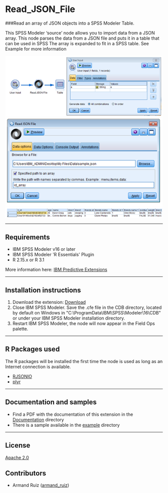 # Read_JSON_File
###Read an array of JSON objects into a SPSS Modeler Table.

This SPSS Modeler ‘source’ node allows you to import data from a JSON array. This node parses the data from a JSON file and puts it in a table that can be used in SPSS
The array is expanded to fit in a SPSS table. See Example for more information


![Map](https://raw.githubusercontent.com/IBMPredictiveAnalytics/Read-JSON-File/master/Screenshot/Illustration1_UserInput.png)
![Map](https://raw.githubusercontent.com/IBMPredictiveAnalytics/Read-JSON-File/master/Screenshot/Illustration2_DialogBox.png)
![Map](https://raw.githubusercontent.com/IBMPredictiveAnalytics/Read-JSON-File/master/Screenshot/Illustration3_OutputTable.PNG)



---
Requirements
----
- IBM SPSS Modeler v16 or later
- IBM SPSS Modeler 'R Essentials' Plugin
- R 2.15.x or R 3.1

More information here: [IBM Predictive Extensions][2]


---
Installation instructions
----
1. Download the extension: [Download][3] 
2. Close IBM SPSS Modeler. Save the .cfe file in the CDB directory, located by default on Windows in "C:\ProgramData\IBM\SPSS\Modeler\16\CDB" or under your IBM SPSS Modeler installation directory.
3. Restart IBM SPSS Modeler, the node will now appear in the Field Ops palette.

---
R Packages used
----
The R packages will be installed the first time the node is used as long as an Internet connection is available.
- [RJSONIO][4]
- [plyr][11]
 
---
Documentation and samples
----
- Find a PDF with the documentation of this extension in the [Documentation][5] directory
- There is a sample available in the [example][6] directory


---
License
----

[Apache 2.0][1]


Contributors
----

  - Armand Ruiz ([armand_ruiz](https://twitter.com/armand_ruiz))


[1]: http://www.apache.org/licenses/LICENSE-2.0.html
[2]:https://developer.ibm.com/predictiveanalytics/downloads/#tab2
[3]:https://github.com/IBMPredictiveAnalytics/Read-JSON-File/blob/master/Source%20code/readJSON.cfe
[4]:http://cran.r-project.org/web/packages/RJSONIO
[5]:https://github.com/IBMPredictiveAnalytics/Read-JSON-File/blob/master/Documentation/ImportJSONFile-SPSSModelerExtension.pdf
[6]:https://github.com/IBMPredictiveAnalytics/Read-JSON-File/tree/master/Example
[11]:https://cran.r-project.org/web/packages/plyr/
